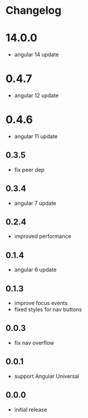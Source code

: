 # Changelog

# 14.0.0
- angular 14 update

# 0.4.7
- angular 12 update

# 0.4.6
- angular 11 update

## 0.3.5
- fix peer dep

## 0.3.4
- angular 7 update

## 0.2.4
- improved performance

## 0.1.4
- angular 6 update

## 0.1.3
- improve focus events
- fixed styles for nav buttons

## 0.0.3
- fix nav overflow

## 0.0.1
- support Angular Universal

## 0.0.0
- initial release
